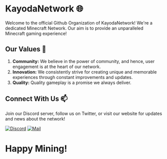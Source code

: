 # KayodaNetwork :globe_with_meridians:

Welcome to the official Github Organization of KayodaNetwork! We're a dedicated Minecraft Network. Our aim is to provide an unparalleled Minecraft gaming experience!

## Our Values :dart:
1. **Community:** We believe in the power of community, and hence, user engagement is at the heart of our network.
2. **Innovation:** We consistently strive for creating unique and memorable experiences through constant improvements and updates.
3. **Quality:** Quality gameplay is a promise we always deliver.

## Connect With Us :mailbox:
Join our Discord server, follow us on Twitter, or visit our website for updates and news about the network!

[![Discord](https://img.shields.io/badge/-Discord-blue?style=for-the-badge&logo=discord)](https://discord.gg/UVbuuavsUs)
[![Mail](https://img.shields.io/badge/-Email-red?style=for-the-badge&logo=microsoft-outlook)](mailto:it@kayoda.de)

# Happy Mining!
